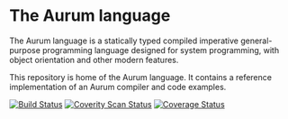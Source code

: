 # The Aurum language

The Aurum language is a statically typed compiled imperative general-purpose
programming language designed for system programming, with object orientation
and other modern features.

This repository is home of the Aurum language. It contains a reference
implementation of an Aurum compiler and code examples.

[![Build Status](https://travis-ci.org/feuerloescher/aurum-lang.svg?branch=master)](https://travis-ci.org/feuerloescher/aurum-lang)
[![Coverity Scan Status](https://scan.coverity.com/projects/8888/badge.svg)](https://scan.coverity.com/projects/feuerloescher-aurum-lang)
[![Coverage Status](https://coveralls.io/repos/github/feuerloescher/aurum-lang/badge.svg?branch=master)](https://coveralls.io/github/feuerloescher/aurum-lang?branch=master)
